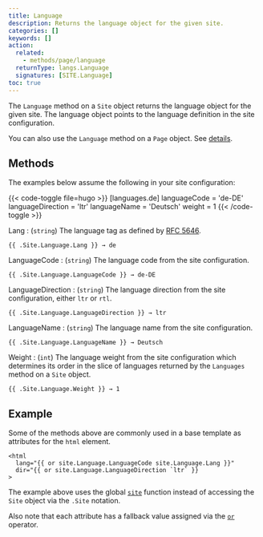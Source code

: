 ```yaml
---
title: Language
description: Returns the language object for the given site. 
categories: []
keywords: []
action:
  related:
    - methods/page/language
  returnType: langs.Language
  signatures: [SITE.Language]
toc: true
---
```


The `Language` method on a `Site` object returns the language object for the given site. The language object points to the language definition in the site configuration.

You can also use the `Language` method on a `Page` object. See&nbsp;[details].

## Methods

The examples below assume the following in your site configuration:

{{< code-toggle file=hugo >}}
[languages.de]
languageCode = 'de-DE'
languageDirection = 'ltr'
languageName = 'Deutsch'
weight = 1
{{< /code-toggle >}}

Lang
: (`string`) The language tag as defined by [RFC 5646].

```go-html-template
{{ .Site.Language.Lang }} → de
```

LanguageCode
: (`string`) The language code from the site configuration.

```go-html-template
{{ .Site.Language.LanguageCode }} → de-DE
```

LanguageDirection
: (`string`) The language direction from the site configuration, either `ltr` or `rtl`.

```go-html-template
{{ .Site.Language.LanguageDirection }} → ltr
```

LanguageName
: (`string`) The language name from the site configuration.

```go-html-template
{{ .Site.Language.LanguageName }} → Deutsch
```

Weight
: (`int`) The language weight from the site configuration which determines its order in the slice of languages returned by the `Languages` method on a `Site` object.

```go-html-template
{{ .Site.Language.Weight }} → 1
```

## Example

Some of the methods above are commonly used in a base template as attributes for the `html` element.

```go-html-template
<html
  lang="{{ or site.Language.LanguageCode site.Language.Lang }}" 
  dir="{{ or site.Language.LanguageDirection `ltr` }}
>
```

The example above uses the global [`site`] function instead of accessing the `Site` object via the `.Site` notation.

Also note that each attribute has a fallback value assigned via the [`or`] operator.

[details]: /methods/page/language/
[RFC 5646]: https://datatracker.ietf.org/doc/html/rfc5646
[`or`]: /functions/go-template/or/
[`site`]: /functions/global/site/
